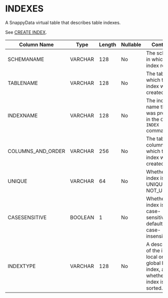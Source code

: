 # INDEXES

A SnappyData virtual table that describes table indexes.

See [CREATE INDEX](../../reference/sql_reference/create-index.md).

<a id="reference_21873F7CB0454C4DBFDC7B4EDADB6E1F__table_9DCAD37327BD4CCBAF98E8689F175144"></a>

| Column Name         | Type    | Length | Nullable | Contents                                                                                     |
|---------------------|---------|--------|----------|----------------------------------------------------------------------------------------------|
| SCHEMANAME          | VARCHAR | 128    | No       | The schema in which the index resides.                                                       |
| TABLENAME           | VARCHAR | 128    | No       | The table on which the index was created.                                                    |
| INDEXNAME           | VARCHAR | 128    | No       | The index name that was provided in the `CREATE INDEX` command.                              |
| COLUMNS\_AND\_ORDER | VARCHAR | 256    | No       | The table columns on which the index was created.                                            |
| UNIQUE              | VARCHAR | 64     | No       | Whether the index is UNIQUE or NOT\_UNIQUE.                                                  |
| CASESENSITIVE       | BOOLEAN | 1      | No       | Whether the index is case-sensitive (the default) or case-insensitive.                       |
| INDEXTYPE           | VARCHAR | 128    | No       | A description of the index is local or a global hash index, and whether the index is sorted. |

<!--: <span class="tablecap">Table 1. INDEXES system table</span>
-->

